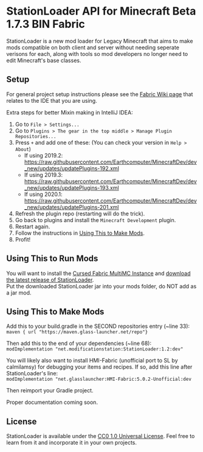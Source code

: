 # StationLoader API for Minecraft Beta 1.7.3 BIN Fabric

StationLoader is a new mod loader for Legacy Minecraft that aims to make mods compatible on both client and server without needing
seperate verisons for each, along with tools so mod developers no longer need to edit Minecraft's base classes.

## Setup

For general project setup instructions please see the [Fabric Wiki page](https://fabricmc.net/wiki/tutorial:setup) that relates to the IDE that you are using.

Extra steps for better Mixin making in IntelliJ IDEA:

1. Go to `File > Settings...`
2. Go to `Plugins > The gear in the top middle > Manage Plugin Repositories...`
3. Press `+` and add one of these: (You can check your version in `Help > About`)
    - If using 2019.2: https://raw.githubusercontent.com/Earthcomputer/MinecraftDev/dev_new/updates/updatePlugins-192.xml
    - If using 2019.3: https://raw.githubusercontent.com/Earthcomputer/MinecraftDev/dev_new/updates/updatePlugins-193.xml
    - If using 2020.1: https://raw.githubusercontent.com/Earthcomputer/MinecraftDev/dev_new/updates/updatePlugins-201.xml
4. Refresh the plugin repo (restarting will do the trick).
5. Go back to plugins and install the `Minecraft Development` plugin.
6. Restart again.
7. Follow the instructions in [Using This to Make Mods](#using-this-to-make-mods).
7. Profit!

## Using This to Run Mods

You will want to install the [Cursed Fabric MultiMC Instance](https://github.com/calmilamsy/Cursed-Fabric-MultiMC) and [download the latest release of StationLoader](https://github.com/modificationstation/StationLoader/releases/latest).  
Put the downloaded StationLoader jar into your mods folder, do NOT add as a jar mod.

## Using This to Make Mods

Add this to your build.gradle in the SECOND repositories entry (~line 33):  
`maven { url "https://maven.glass-launcher.net/repo"}`

Then add this to the end of your dependencies (~line 68):  
`modImplementation "net.modificationstation:StationLoader:1.2:dev"`

You will likely also want to install HMI-Fabric (unofficial port to SL by calmilamsy) for debugging your items and recipes.
If so, add this line after StationLoader's line:  
`modImplementation "net.glasslauncher:HMI-Fabric:5.0.2-Unofficial:dev`

Then reimport your Gradle project.

Proper documentation coming soon.

## License

StationLoader is available under the [CC0 1.0 Universal License](LICENSE). Feel free to learn from it and incorporate it in your own projects.
